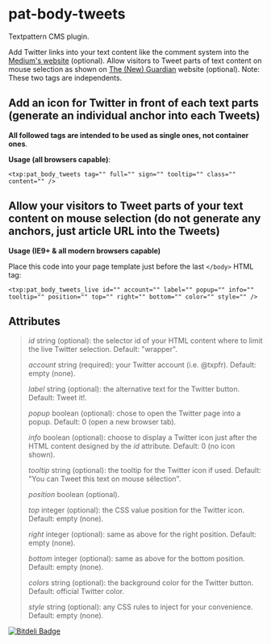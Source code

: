 # pat-body-tweets

Textpattern CMS plugin.

Add Twitter links into your text content like the comment system into the [Medium's website](http://medium.com) (optional). Allow visitors to Tweet parts of text content on mouse selection as shown on [The (New) Guardian](http://next.theguardian.com) website (optional). Note: These two tags are independents.

## Add an icon for Twitter in front of each text parts (generate an individual anchor into each Tweets)
**All followed tags are intended to be used as single ones, not container ones**.

**Usage (all browsers capable)**:

    <txp:pat_body_tweets tag="" full="" sign="" tooltip="" class="" content="" />

## Allow your visitors to Tweet parts of your text content on mouse selection (do not generate any anchors, just article URL into the Tweets)

**Usage (IE9+ & all modern browsers capable)**

Place this code into your page template just before the last <code>&lt;/body&gt;</code> HTML tag:

    <txp:pat_body_tweets_live id="" account="" label="" popup="" info="" tooltip="" position="" top="" right="" bottom="" color="" style="" />

## Attributes

> *id* string (optional): the selector id of your HTML content where to limit the live Twitter selection. Default: "wrapper".
>
> *account* string (required): your Twitter account (i.e. @txpfr). Default: empty (none).
>
> *label* string (optional): the alternative text for the Twitter button. Default: Tweet it!.
>
> *popup* boolean (optional): chose to open the Twitter page into a popup. Default: 0 (open a new browser tab).
>
> *info* boolean (optional): choose to display a Twitter icon just after the HTML content designed by the *id* attribute. Default: 0 (no icon shown).
>
> *tooltip* string (optional): the tooltip for the Twitter icon if used. Default: "You can Tweet this text on mouse sélection".
>
> *position* boolean (optional).
>
> *top* integer (optional): the CSS value position for the Twitter icon. Default: empty (none).
>
> *right* integer (optional): same as above for the right position. Default: empty (none).
>
> *bottom* integer (optional): same as above for the bottom position. Default: empty (none).
>
> *colors* string (optional): the background color for the Twitter button. Default: official Twitter color.
>
> *style* string (optional): any CSS rules to inject for your convenience. Default: empty (none).



[![Bitdeli Badge](https://d2weczhvl823v0.cloudfront.net/cara-tm/pat-body-tweets/trend.png)](https://bitdeli.com/free "Bitdeli Badge")

